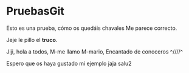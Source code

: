 # PruebasGit

Esto es una prueba, cómo os quedáis chavales
Me parece correcto.

Jeje le pillo el **truco**.

Jiji, hola a todos, M-me llamo M-mario, Encantado de conoceros ^////^

Espero que os haya gustado mi ejemplo jaja salu2
